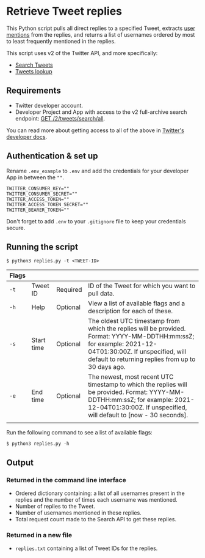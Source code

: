 # Retrieve Tweet replies

This Python script pulls all direct replies to a specified Tweet, extracts [user mentions](https://help.twitter.com/en/using-twitter/mentions-and-replies) from the replies, and returns a list of usernames ordered by most to least frequently mentioned in the replies.

This script uses v2 of the Twitter API, and more specifically:
* [Search Tweets](https://developer.twitter.com/en/docs/twitter-api/tweets/search/introduction)
* [Tweets lookup](https://developer.twitter.com/en/docs/twitter-api/tweets/lookup/introduction)

## Requirements 

* Twitter developer account.
* Developer Project and App with access to the v2 full-archive search endpoint: [GET /2/tweets/search/all](https://developer.twitter.com/en/docs/twitter-api/tweets/search/api-reference/get-tweets-search-all).

You can read more about getting access to all of the above in [Twitter's developer docs](https://developer.twitter.com/en/docs/twitter-api/getting-started/getting-access-to-the-twitter-api).

## Authentication & set up

Rename `.env_example` to `.env` and add the credentials for your developer App in between the `""`.
```
TWITTER_CONSUMER_KEY=""
TWITTER_CONSUMER_SECRET=""
TWITTER_ACCESS_TOKEN=""
TWITTER_ACCESS_TOKEN_SECRET=""
TWITTER_BEARER_TOKEN=""
```
Don't forget to add `.env` to your `.gitignore` file to keep your credentials secure. 

## Running the script 

```
$ python3 replies.py -t <TWEET-ID>
```

|Flags|   |   |   |
|---|---|---|---|
|`-t`|Tweet ID|Required|ID of the Tweet for which you want to pull data.|
|`-h`|Help|Optional|View a list of available flags and a description for each of these.|
|`-s`|Start time|Optional|The oldest UTC timestamp from which the replies will be provided. Format: YYYY-MM-DDTHH:mm:ssZ; for example: 2021-12-04T01:30:00Z. If unspecified, will default to returning replies from up to 30 days ago.|
|`-e`|End time|Optional|The newest, most recent UTC timestamp to which the replies will be provided. Format: YYYY-MM-DDTHH:mm:ssZ; for example: 2021-12-04T01:30:00Z. If unspecified, will default to [now - 30 seconds].|
|   |   |   |   |

Run the following command to see a list of available flags: 
```
$ python3 replies.py -h
```

## Output

### Returned in the command line interface
* Ordered dictionary containing: a list of all usernames present in the replies and the number of times each username was mentioned. 
* Number of replies to the Tweet.
* Number of usernames mentioned in these replies.
* Total request count made to the Search API to get these replies. 

### Returned in a new file
* `replies.txt` containing a list of Tweet IDs for the replies.